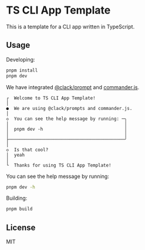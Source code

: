 # TS CLI App Template

This is a template for a CLI app written in TypeScript.

## Usage

Developing:

```bash
pnpm install
pnpm dev
```

We have integrated [@clack/prompt](https://github.com/natemoo-re/clack) and  [commander.js](https://github.com/tj/commander.js#readme).

```log
┌  Welcome to TS CLI App Template!
│
●  We are using @clack/prompts and commander.js.
│
◇  You can see the help message by running: ─╮
│                                            │
│  pnpm dev -h                               │
│                                            │
├────────────────────────────────────────────╯
│
◇  Is that cool?
│  yeah
│
└  Thanks for using TS CLI App Template!
```

You can see the help message by running:

```bash
pnpm dev -h
```

Building:

```bash
pnpm build
```

## License

MIT
